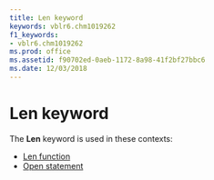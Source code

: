 ```yaml
---
title: Len keyword
keywords: vblr6.chm1019262
f1_keywords:
- vblr6.chm1019262
ms.prod: office
ms.assetid: f90702ed-0aeb-1172-8a98-41f2bf27bbc6
ms.date: 12/03/2018
---
```



# Len keyword

The **Len** keyword is used in these contexts:

- [Len function](len-function.md)
- [Open statement](open-statement.md)



